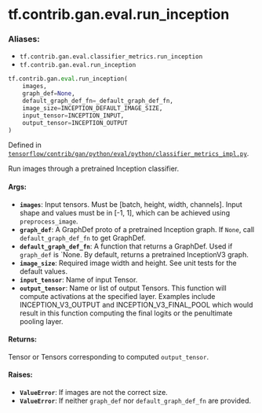 <div itemscope itemtype="http://developers.google.com/ReferenceObject">
<meta itemprop="name" content="tf.contrib.gan.eval.run_inception" />
</div>

# tf.contrib.gan.eval.run_inception

### Aliases:

* `tf.contrib.gan.eval.classifier_metrics.run_inception`
* `tf.contrib.gan.eval.run_inception`

``` python
tf.contrib.gan.eval.run_inception(
    images,
    graph_def=None,
    default_graph_def_fn=_default_graph_def_fn,
    image_size=INCEPTION_DEFAULT_IMAGE_SIZE,
    input_tensor=INCEPTION_INPUT,
    output_tensor=INCEPTION_OUTPUT
)
```



Defined in [`tensorflow/contrib/gan/python/eval/python/classifier_metrics_impl.py`](https://www.tensorflow.org/code/tensorflow/contrib/gan/python/eval/python/classifier_metrics_impl.py).

Run images through a pretrained Inception classifier.

#### Args:

* <b>`images`</b>: Input tensors. Must be [batch, height, width, channels]. Input shape
    and values must be in [-1, 1], which can be achieved using
    `preprocess_image`.
* <b>`graph_def`</b>: A GraphDef proto of a pretrained Inception graph. If `None`,
    call `default_graph_def_fn` to get GraphDef.
* <b>`default_graph_def_fn`</b>: A function that returns a GraphDef. Used if
    `graph_def` is `None. By default, returns a pretrained InceptionV3 graph.
* <b>`image_size`</b>: Required image width and height. See unit tests for the default
    values.
* <b>`input_tensor`</b>: Name of input Tensor.
* <b>`output_tensor`</b>: Name or list of output Tensors. This function will compute
    activations at the specified layer. Examples include INCEPTION_V3_OUTPUT
    and INCEPTION_V3_FINAL_POOL which would result in this function computing
    the final logits or the penultimate pooling layer.


#### Returns:

Tensor or Tensors corresponding to computed `output_tensor`.


#### Raises:

* <b>`ValueError`</b>: If images are not the correct size.
* <b>`ValueError`</b>: If neither `graph_def` nor `default_graph_def_fn` are provided.